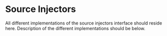 # Source Injectors
All different implementations of the source injectors interface should reside here. Description of the different implementations should be below.
